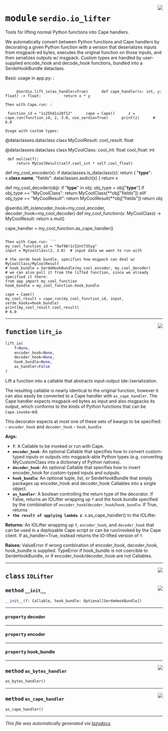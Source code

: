 <!-- markdownlint-disable -->

<a href="../../serdio/serdio/io_lifter.py#L0"><img align="right" style="float:right;" src="https://img.shields.io/badge/-source-cccccc?style=flat-square"></a>

# <kbd>module</kbd> `serdio.io_lifter`
Tools for lifting normal Python functions into Cape handlers. 

We automatically convert between Python functions and Cape handlers by decorating a given Python function with a version that deserializes inputs from msgpack-ed bytes, executes the original function on those inputs, and then serializes outputs w/ msgpack. Custom types are handled by user-supplied encode_hook and decode_hook functions, bundled into a SerdeHookBundle dataclass. 

Basic usage in app.py: :
``` 

     @serdio.lift_io(as_handler=True)      def cape_handler(x: int, y: float) -> float:          return x * y 

Then with Cape.run: :
``` 

     function_id = "1s25hd1s28f12"      cape = Cape()      z = cape.run(function_id, 2, 3.0, use_serdio=True)      print(z)      # 6.0 

```
Usage with custom types: 

```
@dataclasses.dataclass
class MyCoolResult:
     cool_result: float

@dataclasses.dataclass
class MyCoolClass:
     cool_int: float
     cool_float: int

     def mul(self):
         return MyCoolResult(self.cool_int * self.cool_float)

def my_cool_encoder(x):
     if dataclasses.is_dataclass(x):
         return {
             "__type__": x.__class__.__name__,
             "fields": dataclasses.asdict(x)
         }
     return x

def my_cool_decoder(obj):
     if "__type__" in obj:
         obj_type = obj["__type__"]
         if obj_type == "MyCoolClass":
             return MyCoolClass(**obj["fields"])
         elif obj_type == "MyCoolResult":
             return MyCoolResult(**obj["fields"])
     return obj

@serdio.lift_io(encoder_hook=my_cool_encoder, decoder_hook=my_cool_decoder)
def my_cool_function(x: MyCoolClass) -> MyCoolResult:
     return x.mul()

cape_handler = my_cool_function.as_cape_handler()
``` 

Then with Cape.run: ```
my_cool_function_id = "9af98r1c52nt735yg"
input = MyCoolClass(2, 3.0)  # input data we want to run with

# the serde hook bundle, specifies how msgpack can deal w/ MyCoolClass/MyCoolResult
# hook_bundle = SerdeHookBundle(my_cool_encoder, my_cool_decoder)
# we can also pull it from the lifted function, since we already specified it there:
from app import my_cool_function
hook_bundle = my_cool_function.hook_bundle

cape = Cape()
my_cool_result = cape.run(my_cool_function_id, input, serde_hooks=hook_bundle)
print(my_cool_result.cool_result)
# 6.0
``` 


---

<a href="../../serdio/serdio/io_lifter.py#L88"><img align="right" style="float:right;" src="https://img.shields.io/badge/-source-cccccc?style=flat-square"></a>

## <kbd>function</kbd> `lift_io`

```python
lift_io(
    f=None,
    encoder_hook=None,
    decoder_hook=None,
    hook_bundle=None,
    as_handler=False
)
```

Lift a function into a callable that abstracts input-output (de-)serialization. 

The resulting callable is nearly identical to the original function, however it can also easily be converted to a Cape handler with `as_cape_handler`. The Cape handler expects msgpack-ed bytes as input and also msgpacks its output, which conforms to the kinds of Python functions that can be `Cape.invoke`-ed. 

This decorator expects at most one of these sets of kwargs to be specified: 
    - `encoder_hook` and `decoder_hook` 
    - `hook_bundle` 



**Args:**
 
 - <b>`f`</b>:  A Callable to be invoked or run with Cape. 
 - <b>`encoder_hook`</b>:  An optional Callable that specifies how to convert custom-typed  inputs or outputs into msgpack-able Python types (e.g. converting  MyCustomClass into a dictionary of Python natives). 
 - <b>`decoder_hook`</b>:  An optional Callable that specifies how to invert encoder_hook  for custom-typed inputs and outputs. 
 - <b>`hook_bundle`</b>:  An optional tuple, list, or SerdeHookBundle that simply packages up  encoder_hook and decoder_hook Callables into a single object. 
 - <b>`as_handler`</b>:  A boolean controlling the return type of the decorator. If False,  returns an IOLifter wrapping up `f` and the hook bundle specified by the  combination of `encoder_hook`/`decoder_hook`/`hook_bundle`. If True, returns 
 - <b>`the result of applying lambda x`</b>:  x.as_cape_handler() to the IOLifter. 



**Returns:**
 An IOLifter wrapping up `f`, `encoder_hook`, and `decoder_hook` that can be used in a deployable Cape script or can be run/invoked by the Cape client. If as_handler=True, instead returns the IO-lifted version of `f`. 



**Raises:**
 ValueError if wrong combination of encoder_hook, decoder_hook, hook_bundle is supplied. TypeError if hook_bundle is not coercible to SerdeHookBundle, or if encoder_hook/decoder_hook are not Callables. 


---

<a href="../../serdio/serdio/io_lifter.py#L141"><img align="right" style="float:right;" src="https://img.shields.io/badge/-source-cccccc?style=flat-square"></a>

## <kbd>class</kbd> `IOLifter`




<a href="../../serdio/serdio/io_lifter.py#L142"><img align="right" style="float:right;" src="https://img.shields.io/badge/-source-cccccc?style=flat-square"></a>

### <kbd>method</kbd> `__init__`

```python
__init__(f: Callable, hook_bundle: Optional[SerdeHookBundle])
```






---

#### <kbd>property</kbd> decoder





---

#### <kbd>property</kbd> encoder





---

#### <kbd>property</kbd> hook_bundle







---

<a href="../../serdio/serdio/io_lifter.py#L156"><img align="right" style="float:right;" src="https://img.shields.io/badge/-source-cccccc?style=flat-square"></a>

### <kbd>method</kbd> `as_bytes_handler`

```python
as_bytes_handler()
```





---

<a href="../../serdio/serdio/io_lifter.py#L153"><img align="right" style="float:right;" src="https://img.shields.io/badge/-source-cccccc?style=flat-square"></a>

### <kbd>method</kbd> `as_cape_handler`

```python
as_cape_handler()
```








---

_This file was automatically generated via [lazydocs](https://github.com/ml-tooling/lazydocs)._
